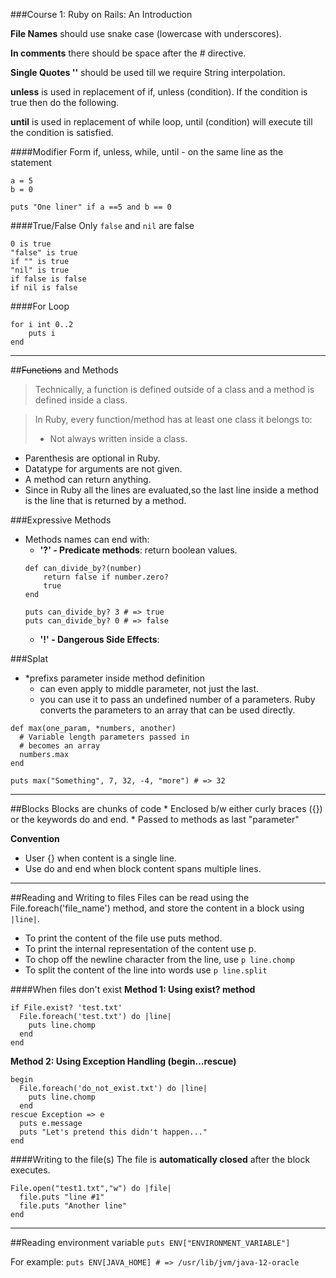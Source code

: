 ###Course 1: Ruby on Rails: An Introduction

**File Names** should use snake case (lowercase with underscores).

**In comments** there should be space after the # directive.

**Single Quotes ''** should be used till we require String interpolation.

**unless** is used in replacement of if, unless (condition). If the condition is true then do the following.

**until** is used in replacement of while loop, until (condition) will execute till the condition is satisfied.

####Modifier Form
   if, unless, while, until - on the same line as the statement
   
   ```
   a = 5
   b = 0
   
   puts "One liner" if a ==5 and b == 0
   ```
####True/False
Only `false` and `nil` are false

```
0 is true
"false" is true
if "" is true
"nil" is true
if false is false
if nil is false
```

####For Loop
```
for i int 0..2
    puts i
end
```

---

##~~Functions~~ and Methods
> Technically, a function is defined outside of a class and a method is defined inside a class.

> In Ruby, every function/method has at least one class it belongs to:  
>* Not always written inside a class.

* Parenthesis are optional in Ruby.
* Datatype for arguments are not given.
* A method can return anything.
* Since in Ruby all the lines are evaluated,so the last line inside a method is the line that is returned by a method.

###Expressive Methods
* Methods names can end with:
    + **'?' - Predicate methods**:  return boolean values.
    ```
    def can_divide_by?(number)
        return false if number.zero?
        true
    end
    
    puts can_divide_by? 3 # => true
    puts can_divide_by? 0 # => false
    ```
    + **'!' - Dangerous Side Effects**:
    
###Splat
*  *prefixs parameter inside method definition
    + can even apply to middle parameter, not just the last.
    + you can use it to pass an undefined number of a parameters. Ruby converts the parameters to an array that can be used directly.
 
 ```
 def max(one_param, *numbers, another)
   # Variable length parameters passed in
   # becomes an array
   numbers.max
 end
 
 puts max("Something", 7, 32, -4, "more") # => 32
 ```
 
 ___
 ##Blocks
 Blocks are chunks of code
    * Enclosed b/w either curly braces ({}) or the keywords do and end.
    * Passed to methods as last "parameter"
  
  **Convention**
  * User {} when content is a single line.
  * Use do and end when block content spans multiple lines. 
  
  ___
  ##Reading and Writing to files
  Files can be read using the File.foreach('file_name') method, and store the content in a block using `|line|`.
  * To print the content of the file use puts method.
  * To print the internal representation of the content use p.
  * To chop off the newline character from the line, use `p line.chomp`
  * To split the content of the line into words use `p line.split`
  
  ####When files don't exist
  **Method 1: Using exist? method**
  ```
  if File.exist? 'test.txt'
    File.foreach('test.txt') do |line|
      puts line.chomp
    end
  end
  ```
  
  **Method 2: Using Exception Handling (begin...rescue)**
  ```
  begin
    File.foreach('do_not_exist.txt') do |line|
      puts line.chomp
    end
  rescue Exception => e
    puts e.message
    puts "Let's pretend this didn't happen..."
  end
  ```
  
  ####Writing to the file(s)
  The file is **automatically closed** after the block executes.
  ```
  File.open("test1.txt","w") do |file|
    file.puts "line #1"
    file.puts "Another line"
  end
  ```
  
  ___
 ##Reading environment variable 
 `puts ENV["ENVIRONMENT_VARIABLE"]`
 
 For example:
`puts ENV[JAVA_HOME] # => /usr/lib/jvm/java-12-oracle`